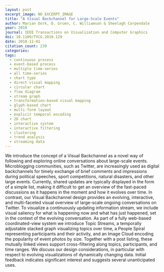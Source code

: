```yaml
---
layout: post
excerpt_image: NO_EXCERPT_IMAGE
title: "A Visual Backchannel for Large-Scale Events"
author: Marian Dork, D. Gruen, C. Williamson & Sheelagh Carpendale
year: 2010
journal: IEEE Transactions on Visualization and Computer Graphics
doi: 10.1109/TVCG.2010.129
date: 2010-11-01
citation_count: 239
categories:
tags:
  - continuous process
  - event-based process
  - multiple time-series
  - all time-series
  - chart type
  - direct visual mapping
  - circular chart
  - flow diagram
  - stream graph
  - transformation-based visual mapping
  - glyph-based chart
  - multi-form layout
  - explicit temporal encoding
  - 2D chart
  - interactive system
  - interactive filtering
  - clustering
  - trend analysis
  - streaming data
---
```

We introduce the concept of a Visual Backchannel as a novel way of following and exploring online conversations about large-scale events. Microblogging communities, such as Twitter, are increasingly used as digital backchannels for timely exchange of brief comments and impressions during political speeches, sport competitions, natural disasters, and other large events. Currently, shared updates are typically displayed in the form of a simple list, making it difficult to get an overview of the fast-paced discussions as it happens in the moment and how it evolves over time. In contrast, our Visual Backchannel design provides an evolving, interactive, and multi-faceted visual overview of large-scale ongoing conversations on Twitter. To visualize a continuously updating information stream, we include visual saliency for what is happening now and what has just happened, set in the context of the evolving conversation. As part of a fully web-based coordinated-view system we introduce Topic Streams, a temporally adjustable stacked graph visualizing topics over time, a People Spiral representing participants and their activity, and an Image Cloud encoding the popularity of event photos by size. Together with a post listing, these mutually linked views support cross-filtering along topics, participants, and time ranges. We discuss our design considerations, in particular with respect to evolving visualizations of dynamically changing data. Initial feedback indicates significant interest and suggests several unanticipated uses.
